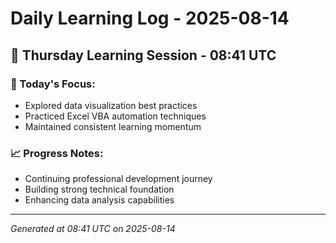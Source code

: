 # Daily Learning Log - 2025-08-14

## 📅 Thursday Learning Session - 08:41 UTC

### 🎯 Today's Focus:
- Explored data visualization best practices
- Practiced Excel VBA automation techniques
- Maintained consistent learning momentum

### 📈 Progress Notes:
- Continuing professional development journey
- Building strong technical foundation
- Enhancing data analysis capabilities

---
*Generated at 08:41 UTC on 2025-08-14*
